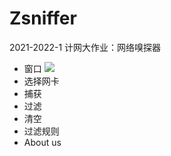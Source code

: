 # Zsniffer
2021-2022-1 计网大作业：网络嗅探器
- 窗口
  ![](https://github.com/HangweiZhang/Zsniffer/blob/main/homepage.png)
- 选择网卡
- 捕获
- 过滤
- 清空
- 过滤规则
- About us
